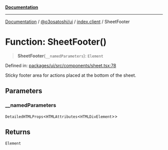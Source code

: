 [**Documentation**](../../../../README.md)

***

[Documentation](../../../../README.md) / [@o3osatoshi/ui](../../README.md) / [index.client](../README.md) / SheetFooter

# Function: SheetFooter()

> **SheetFooter**(`__namedParameters`): `Element`

Defined in: [packages/ui/src/components/sheet.tsx:78](https://github.com/o3osatoshi/experiment/blob/04dfa58df6e48824a200a24d77afef7ce464e1ae/packages/ui/src/components/sheet.tsx#L78)

Sticky footer area for actions placed at the bottom of the sheet.

## Parameters

### \_\_namedParameters

`DetailedHTMLProps`\<`HTMLAttributes`\<`HTMLDivElement`\>\>

## Returns

`Element`

